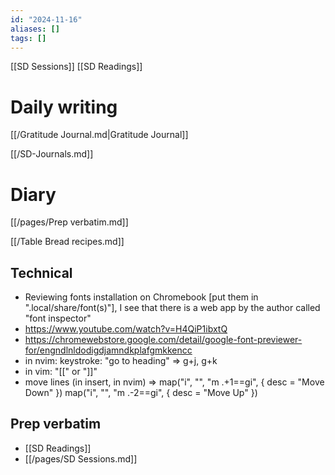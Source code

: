 ```yaml
---
id: "2024-11-16"
aliases: []
tags: []
---
```

[[SD Sessions]]
[[SD Readings]]
# Daily writing

[[/Gratitude Journal.md|Gratitude Journal]]

[[/SD-Journals.md]]

# Diary

[[/pages/Prep verbatim.md]]

[[/Table Bread recipes.md]]

## Technical

- Reviewing fonts installation on Chromebook [put them in ".local/share/font(s)"], I see that there is a web app by the author called "font inspector"
- <https://www.youtube.com/watch?v=H4QiP1ibxtQ>
- <https://chromewebstore.google.com/detail/google-font-previewer-for/engndlnldodigdjamndkplafgmkkencc>
- in nvim: keystroke: "go to heading" => g+j, g+k
- in vim: "[[" or "]]"
- move lines (in insert, in nvim) => map("i", "<A-j>", "<esc><cmd>m .+1<cr>==gi", { desc = "Move Down" }) map("i", "<A-k>", "<esc><cmd>m .-2<cr>==gi", { desc = "Move Up" })

## Prep verbatim

- [[SD Readings]] 
- [[/pages/SD Sessions.md]] 

